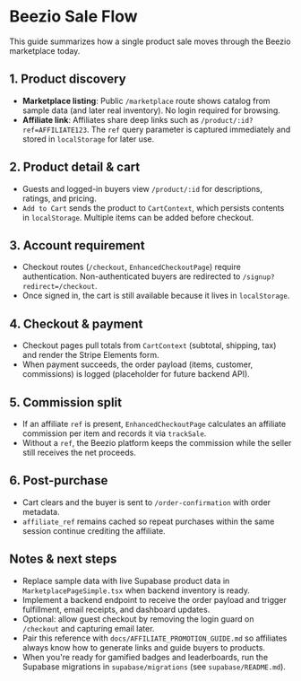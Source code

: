 # Beezio Sale Flow

This guide summarizes how a single product sale moves through the Beezio marketplace today.

## 1. Product discovery
- **Marketplace listing**: Public `/marketplace` route shows catalog from sample data (and later real inventory). No login required for browsing.
- **Affiliate link**: Affiliates share deep links such as `/product/:id?ref=AFFILIATE123`. The `ref` query parameter is captured immediately and stored in `localStorage` for later use.

## 2. Product detail & cart
- Guests and logged-in buyers view `/product/:id` for descriptions, ratings, and pricing.
- `Add to Cart` sends the product to `CartContext`, which persists contents in `localStorage`. Multiple items can be added before checkout.

## 3. Account requirement
- Checkout routes (`/checkout`, `EnhancedCheckoutPage`) require authentication. Non-authenticated buyers are redirected to `/signup?redirect=/checkout`.
- Once signed in, the cart is still available because it lives in `localStorage`.

## 4. Checkout & payment
- Checkout pages pull totals from `CartContext` (subtotal, shipping, tax) and render the Stripe Elements form.
- When payment succeeds, the order payload (items, customer, commissions) is logged (placeholder for future backend API).

## 5. Commission split
- If an affiliate `ref` is present, `EnhancedCheckoutPage` calculates an affiliate commission per item and records it via `trackSale`.
- Without a `ref`, the Beezio platform keeps the commission while the seller still receives the net proceeds.

## 6. Post-purchase
- Cart clears and the buyer is sent to `/order-confirmation` with order metadata.
- `affiliate_ref` remains cached so repeat purchases within the same session continue crediting the affiliate.

## Notes & next steps
- Replace sample data with live Supabase product data in `MarketplacePageSimple.tsx` when backend inventory is ready.
- Implement a backend endpoint to receive the order payload and trigger fulfillment, email receipts, and dashboard updates.
- Optional: allow guest checkout by removing the login guard on `/checkout` and capturing email later.
- Pair this reference with `docs/AFFILIATE_PROMOTION_GUIDE.md` so affiliates always know how to generate links and guide buyers to products.
- When you&apos;re ready for gamified badges and leaderboards, run the Supabase migrations in `supabase/migrations` (see `supabase/README.md`).
